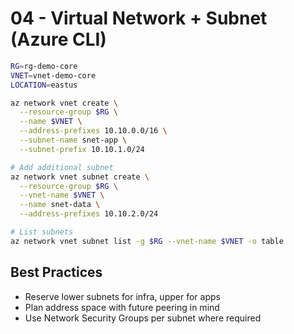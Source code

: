 # 04 - Virtual Network + Subnet (Azure CLI)

```bash
RG=rg-demo-core
VNET=vnet-demo-core
LOCATION=eastus

az network vnet create \
  --resource-group $RG \
  --name $VNET \
  --address-prefixes 10.10.0.0/16 \
  --subnet-name snet-app \
  --subnet-prefix 10.10.1.0/24

# Add additional subnet
az network vnet subnet create \
  --resource-group $RG \
  --vnet-name $VNET \
  --name snet-data \
  --address-prefixes 10.10.2.0/24

# List subnets
az network vnet subnet list -g $RG --vnet-name $VNET -o table
```

## Best Practices
- Reserve lower subnets for infra, upper for apps
- Plan address space with future peering in mind
- Use Network Security Groups per subnet where required
